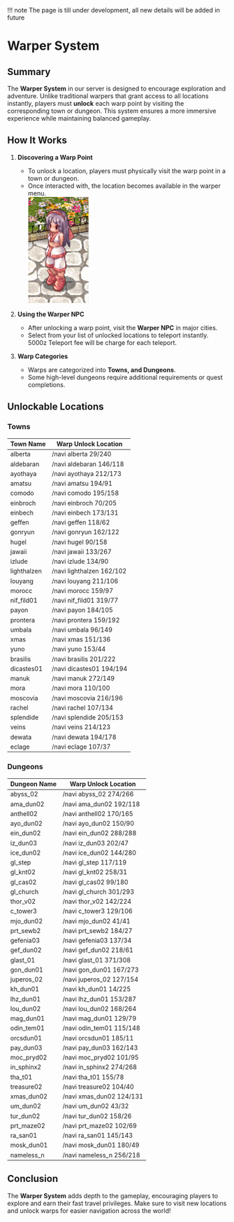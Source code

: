 !!! note 
    The page is till under development, all new details will be added in future


# Warper System

## Summary

The **Warper System** in our server is designed to encourage exploration and adventure. Unlike traditional warpers that grant access to all locations instantly, players must **unlock** each warp point by visiting the corresponding town or dungeon. This system ensures a more immersive experience while maintaining balanced gameplay.

## How It Works

1. **Discovering a Warp Point**  
   - To unlock a location, players must physically visit the warp point in a town or dungeon.  
   - Once interacted with, the location becomes available in the warper menu. <br>
   ![Warper Quest](assets/npc/warper_quest.png)

2. **Using the Warper NPC**  
   - After unlocking a warp point, visit the **Warper NPC** in major cities.  
   - Select from your list of unlocked locations to teleport instantly. 5000z Teleport fee will be charge for each teleport.

3. **Warp Categories**  
   - Warps are categorized into **Towns, and Dungeons**.  
   - Some high-level dungeons require additional requirements or quest completions.

## Unlockable Locations

### **Towns**
| Town Name  | Warp Unlock Location |
|-----------|----------------------|
| alberta | /navi alberta 29/240|
| aldebaran | /navi aldebaran 146/118|
| ayothaya | /navi ayothaya 212/173|
| amatsu | /navi amatsu 194/91|
| comodo | /navi comodo 195/158|
| einbroch | /navi einbroch 70/205|
| einbech | /navi einbech 173/131|
| geffen | /navi geffen 118/62|
| gonryun | /navi gonryun 162/122|
| hugel | /navi hugel 90/158|
| jawaii | /navi jawaii 133/267|
| izlude | /navi izlude 134/90|
| lighthalzen | /navi lighthalzen 162/102|
| louyang | /navi louyang 211/106|
| morocc | /navi morocc 159/97|
| nif_fild01 | /navi nif_fild01 319/77|
| payon | /navi payon 184/105|
| prontera | /navi prontera 159/192|
| umbala | /navi umbala 96/149|
| xmas | /navi xmas 151/136|
| yuno | /navi yuno 153/44|
| brasilis | /navi brasilis 201/222|
| dicastes01 | /navi dicastes01 194/194|
| manuk | /navi manuk 272/149|
| mora | /navi mora 110/100|
| moscovia | /navi moscovia 216/196|
| rachel | /navi rachel 107/134|
| splendide | /navi splendide 205/153|
| veins | /navi veins 214/123|
| dewata | /navi dewata 194/178|
| eclage | /navi eclage 107/37|


### **Dungeons**
| Dungeon Name  | Warp Unlock Location |
|--------------|----------------------|
| abyss_02 | /navi abyss_02 274/266|
| ama_dun02 | /navi ama_dun02 192/118|
| anthell02 | /navi anthell02 170/165|
| ayo_dun02 | /navi ayo_dun02 150/90|
| ein_dun02 | /navi ein_dun02 288/288|
| iz_dun03 | /navi iz_dun03 202/47|
| ice_dun02 | /navi ice_dun02 144/280|
| gl_step | /navi gl_step 117/119 |
| gl_knt02| /navi gl_knt02 258/31 |
| gl_cas02 | /navi gl_cas02 99/180 |
| gl_church | /navi gl_church 301/293 |
| thor_v02 | /navi thor_v02 142/224 |
| c_tower3 | /navi c_tower3 129/106|
| mjo_dun02 | /navi mjo_dun02 41/41|
| prt_sewb2 | /navi prt_sewb2 184/27|
| gefenia03 | /navi gefenia03 137/34|
| gef_dun02 | /navi gef_dun02 218/61|
| glast_01 | /navi glast_01 371/308|
| gon_dun01 | /navi gon_dun01 167/273|
| juperos_02 | /navi juperos_02 127/154|
| kh_dun01 | /navi kh_dun01 14/225|
| lhz_dun01 | /navi lhz_dun01 153/287|
| lou_dun02 | /navi lou_dun02 168/264|
| mag_dun01 | /navi mag_dun01 129/79|
| odin_tem01 | /navi odin_tem01 115/148|
| orcsdun01 | /navi orcsdun01 185/11|
| pay_dun03 | /navi pay_dun03 162/143|
| moc_pryd02 | /navi moc_pryd02 101/95|
| in_sphinx2 | /navi in_sphinx2 274/268|
| tha_t01 | /navi tha_t01 155/78|
| treasure02 | /navi treasure02 104/40|
| xmas_dun02 | /navi xmas_dun02 124/131|
| um_dun02 | /navi um_dun02 43/32|
| tur_dun02 | /navi tur_dun02 158/26|
| prt_maze02 | /navi prt_maze02 102/69|
| ra_san01 | /navi ra_san01 145/143|
| mosk_dun01 | /navi mosk_dun01 180/49|
| nameless_n | /navi nameless_n 256/218|



## Conclusion

The **Warper System** adds depth to the gameplay, encouraging players to explore and earn their fast travel privileges. Make sure to visit new locations and unlock warps for easier navigation across the world!

